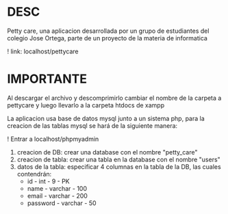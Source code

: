 # DESC

Petty care, una aplicacion desarrollada por un grupo de estudiantes del colegio Jose Ortega, parte de un proyecto de la materia de informatica

! link: localhost/pettycare

# IMPORTANTE
Al descargar el archivo y descomprimirlo cambiar el nombre de la carpeta a pettycare y luego llevarlo a la carpeta htdocs de xampp

La aplicacion usa base de datos mysql junto a un sistema php, para la creacion de las tablas mysql se hará de la siguiente manera:

! Entrar a localhost/phpmyadmin

1. creacion de DB: crear una database con el nombre "petty_care"
2. creacion de tabla: crear una tabla en la database con el nombre "users"
3. datos de la tabla: especificar 4 columnas en la tabla de la DB, las cuales contendrán:
   - id - int - 9 - PK
   - name - varchar - 100
   - email - varchar - 200
   - password - varchar - 50
